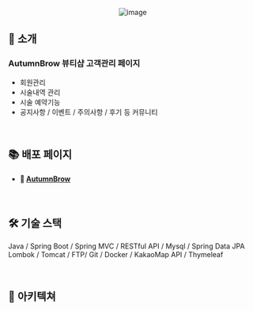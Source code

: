 <p align="center">
  <img alt="image" src="https://github.com/user-attachments/assets/e89940be-164a-418b-ab23-e3a28e398589" />
</p>

## 💌 소개
### AutumnBrow 뷰티샵 고객관리 페이지
- 회원관리
- 시술내역 관리
- 시술 예약기능
- 공지사항 / 이벤트 / 주의사항 / 후기 등 커뮤니티

&nbsp;

## 📚 배포 페이지
- #### 🤨 [AutumnBrow](http://autumnbrow.hhjnn92.synology.me:8080/)

&nbsp;

## 🛠️ 기술 스택
Java / Spring Boot / Spring MVC / RESTful API / Mysql / Spring Data JPA
Lombok / Tomcat / FTP/  Git / Docker / KakaoMap API / Thymeleaf 

&nbsp;

## 🔀 아키텍쳐

&nbsp;
